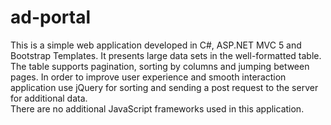 # ad-portal
This is a simple web application developed in C#, ASP.NET MVC 5 and  Bootstrap Templates.  It presents large data sets in the well-formatted table.  The table supports pagination, sorting by columns and jumping between pages. In order to improve user experience and smooth interaction application use jQuery for sorting and sending a post request to the server for additional data.
<br/>There are no additional JavaScript frameworks used in this application.
